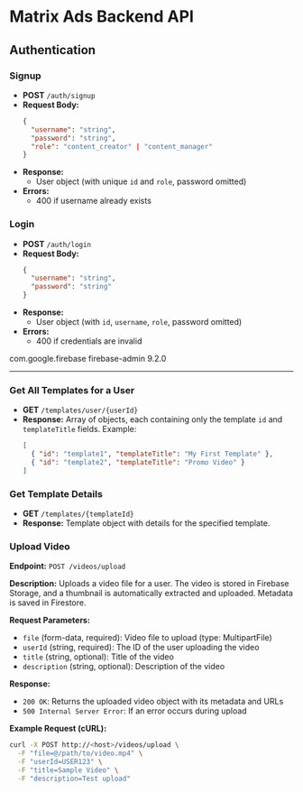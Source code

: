 # Matrix Ads Backend API

## Authentication

### Signup
- **POST** `/auth/signup`
- **Request Body:**
  ```json
  {
    "username": "string",
    "password": "string",
    "role": "content_creator" | "content_manager"
  }
  ```
- **Response:**
  - User object (with unique `id` and `role`, password omitted)
- **Errors:**
  - 400 if username already exists

### Login
- **POST** `/auth/login`
- **Request Body:**
  ```json
  {
    "username": "string",
    "password": "string"
  }
  ```
- **Response:**
  - User object (with `id`, `username`, `role`, password omitted)
- **Errors:**
  - 400 if credentials are invalid
<dependency>
    <groupId>com.google.firebase</groupId>
    <artifactId>firebase-admin</artifactId>
    <version>9.2.0</version>
</dependency>

---

### Get All Templates for a User
- **GET** `/templates/user/{userId}`
- **Response:** Array of objects, each containing only the template `id` and `templateTitle` fields. Example:
  ```json
  [
    { "id": "template1", "templateTitle": "My First Template" },
    { "id": "template2", "templateTitle": "Promo Video" }
  ]
  ```

### Get Template Details
- **GET** `/templates/{templateId}`
- **Response:** Template object with details for the specified template.

### Upload Video

**Endpoint:** `POST /videos/upload`

**Description:**
Uploads a video file for a user. The video is stored in Firebase Storage, and a thumbnail is automatically extracted and uploaded. Metadata is saved in Firestore.

**Request Parameters:**
- `file` (form-data, required): Video file to upload (type: MultipartFile)
- `userId` (string, required): The ID of the user uploading the video
- `title` (string, optional): Title of the video
- `description` (string, optional): Description of the video

**Response:**
- `200 OK`: Returns the uploaded video object with its metadata and URLs
- `500 Internal Server Error`: If an error occurs during upload

**Example Request (cURL):**
```bash
curl -X POST http://<host>/videos/upload \
  -F "file=@/path/to/video.mp4" \
  -F "userId=USER123" \
  -F "title=Sample Video" \
  -F "description=Test upload"